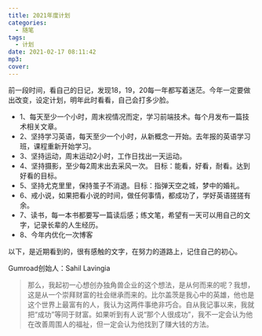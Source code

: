 ```yaml
---
title: 2021年度计划
categories:
  - 随笔
tags:
  - 计划
date: 2021-02-17 08:11:42
mp3:
cover:
---
```

前一段时间，看自己的日记，发现18，19，20每一年都写着迷茫。今年一定要做出改变，设定计划，明年此时看看，自己会打多少脸。

- 1、每天至少一个小时，周末视情况而定，学习前端技术。每个月发布一篇技术相关文章。
- 2、坚持学习英语，每天至少一个小时，从新概念一开始。去年报的英语学习班，课程重新开始学习。
- 3、坚持运动，周末运动2小时，工作日找出一天运动。
- 4、坚持摄影，至少每2周末出去采风一次。
    目标：能看，好看，耐看。达到好看的目标。
- 5、坚持尤克里里，保持茧子不消退。目标：指弹天空之城，梦中的婚礼。
- 6、戒小说，如果把看小说的时间，做任何事情，都成功了，学好英语搓搓有余。
- 7、读书，每一本书都要写一篇读后感；练文笔，希望有一天可以用自己的文字，记录长辈的人生经历。
- 8、今年内优化一次博客

以下，是近期看到的，很有感触的文字，在努力的道路上，记住自己的初心。

Gumroad创始人：Sahil Lavingia
> 那么，我起初一心想创办独角兽企业的这个想法，是从何而来的呢？我想，这是从一个崇拜财富的社会继承而来的。比尔盖茨是我心中的英雄，他也是这个世界上最富有的人，我认为这两件事绝非巧合。自从我记事以来，我就把“成功”等同于财富。如果听到有人说“那个人很成功”，我不一定会认为他在改善周围人的福祉，但一定会认为他找到了赚大钱的方法。
